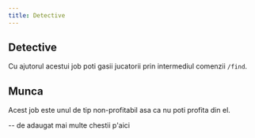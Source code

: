 ```yaml
---
title: Detective
---
```


## Detective
Cu ajutorul acestui job poti gasii jucatorii prin intermediul comenzii `/find`.

## Munca
Acest job este unul de tip non-profitabil asa ca nu poti profita din el.

-- de adaugat mai multe chestii p'aici
